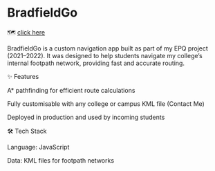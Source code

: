 # BradfieldGo
🗺 [click here](https://GabrielSalt.github.io/BradfieldGo)

BradfieldGo is a custom navigation app built as part of my EPQ project (2021–2022). It was designed to help students navigate my college’s internal footpath network, providing fast and accurate routing.

✨ Features

A* pathfinding for efficient route calculations

Fully customisable with any college or campus KML file (Contact Me)

Deployed in production and used by incoming students

🛠 Tech Stack

Language: JavaScript

Data: KML files for footpath networks
